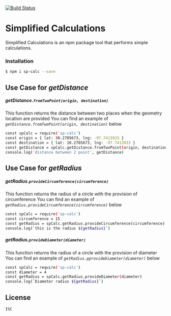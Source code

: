 
[![Build Status](https://s3.amazonaws.com/amishblog/sp-calc.png)](https://github.com/fortunetede/simplified-calculations)

# Simplified Calculations
Simplified Calculations is an npm package tool that performs simple calculations.

### Installation
```sh
$ npm i sp-calc --save
```

## Use Case for *getDistance*
##### *getDistance.`fromTwoPoint(origin, destination)`*
This function returns the distance between two places when the geometry location are provided
You can find an example of *`getDistance.fromTwoPoint(origin, destination)`* below
```sh
const spCalc = require('sp-calc')
const origin = { lat: 30.2705673, lng: -97.7413933 }
const destination = { lat: 10.2705673, lng: -97.7413933 }
const getDistance = spCalc.getDistance.fromTwoPoint(origin, destination)
console.log('distance between 2 point', getDistance)
```

## Use Case for *getRadius*
##### *getRadius.`provideCircumference(circumference)`*
This function returns the radius of a circle with the provision of circumference
You can find an example of *`getRadius.provideCircumference(circumference)`* below
```sh
const spCalc = require('sp-calc')
const circumference = 15
const getRadius = spCalc.getRadius.provideCircumference(circumference)
console.log(`this is the radius ${getRadius}`)
```
##### *getRadius.`provideDiameter(diameter)`*
This function returns the radius of a circle with the provision of diameter
You can find an example of *`getRadius.pprovideDiameter(diameter)`* below
```sh
const spCalc = require('sp-calc')
const diameter = 4
const getRadius = spCalc.getRadius.provideDiameter(diameter)
console.log(`Diameter radius ${getRadius}`)
```

License
---
```ISC```

